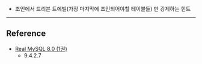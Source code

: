 - 조인에서 드리븐 트에빌(가장 마지막에 조인되어야할 테이블들) 만 강제하는 힌트

---
## Reference
 -  [Real MySQL 8.0 (1권)](https://product.kyobobook.co.kr/detail/S000001766482)
	- 9.4.2.7